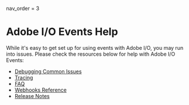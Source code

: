 nav_order = 3

 # Adobe I/O Events Help

While it's easy to get set up for using events with Adobe I/O, you may run into issues. Please check the resources below for help with Adobe I/O Events:

- [Debugging Common Issues](help/debug.md)  
- [Tracing](help/tracing.md)  
- [FAQ](help/faq.md)  
- [Webhooks Reference](help/webhook_docs_reference.md)  
- [Release Notes](help/release_notes.md)

<!-- - [Request docs from the Customer Care Support team - see details]()
  - [Initial Triage doc]()
  - [Troubleshooting Tools & Access to these tools]()
  - [Troubleshooting workflow]()
  - [Technical Enablement]()  -->